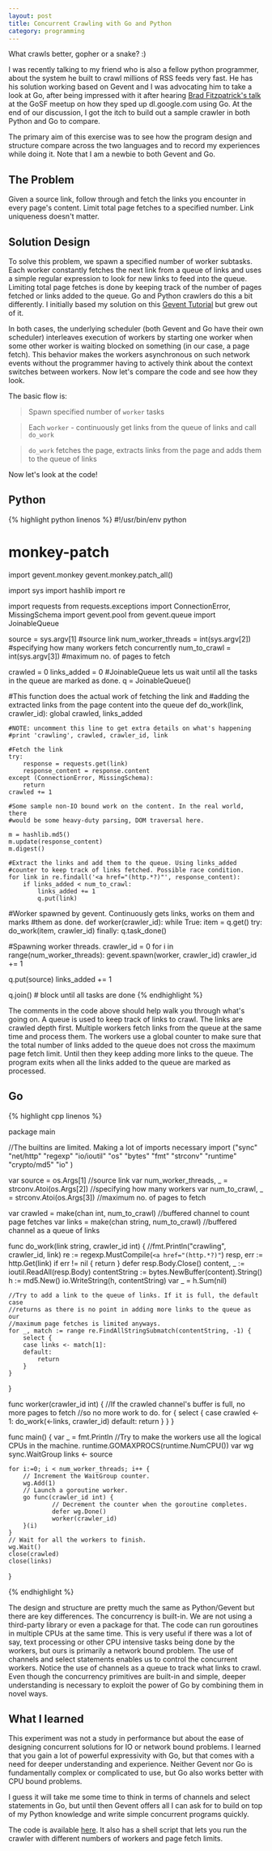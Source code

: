 ```yaml
---
layout: post
title: Concurrent Crawling with Go and Python
category: programming
---
```


What crawls better, gopher or a snake? :)

I was recently talking to my friend who is also a fellow python programmer, about the system he built to crawl millions of RSS feeds very fast. He has his solution working based on Gevent and I was advocating him to take a look at Go, after being impressed with it after hearing [Brad Fitzpatrick's talk](http://talks.golang.org/2013/oscon-dl.slide#1) at the GoSF meetup on how they sped up dl.google.com using Go. At the end of our discussion, I got the itch to build out a sample crawler in both Python and Go to compare.

The primary aim of this exercise was to see how the program design and structure compare across the two languages and to record my experiences while doing it. Note that I am a newbie to both Gevent and Go.

## The Problem

Given a source link, follow through and fetch the links you encounter in every page's content. Limit total page fetches to a specified number. Link uniqueness doesn't matter.

## Solution Design

To solve this problem, we spawn a specified number of worker subtasks. Each worker constantly fetches the next link from a queue of links and uses a simple regular expression to look for new links to feed into the queue. Limiting total page fetches is done by keeping track of the number of pages fetched or links added to the queue. Go and Python crawlers do this a bit differently. I initially based my solution on this [Gevent Tutorial](http://blog.hownowstephen.com/post/50743415449/gevent-tutorial) but grew out of it.

In both cases, the underlying scheduler (both Gevent and Go have their own scheduler) interleaves execution of workers by starting one worker when some other worker is waiting blocked on something (in our case, a page fetch). This behavior makes the workers asynchronous on such network events without the programmer having to actively think about the context switches between workers. Now let's compare the code and see how they look.

The basic flow is:

>Spawn specified number of `worker` tasks

>Each `worker` - continuously get links from the queue of links and call `do_work`

> `do_work` fetches the page, extracts links from the page and adds them to the queue of links

Now let's look at the code!

## Python
{% highlight python linenos %}
#!/usr/bin/env python
# monkey-patch
import gevent.monkey
gevent.monkey.patch_all()

import sys
import hashlib
import re

import requests
from requests.exceptions import ConnectionError, MissingSchema
import gevent.pool
from gevent.queue import JoinableQueue

source = sys.argv[1] #source link
num_worker_threads = int(sys.argv[2]) #specifying how many workers fetch concurrently
num_to_crawl = int(sys.argv[3]) #maximum no. of pages to fetch

crawled = 0
links_added = 0
#JoinableQueue lets us wait until all the tasks in the queue are marked as done.
q = JoinableQueue() 

#This function does the actual work of fetching the link and 
#adding the extracted links from the page content into the queue
def do_work(link, crawler_id):
    global crawled, links_added

    #NOTE: uncomment this line to get extra details on what's happening
    #print 'crawling', crawled, crawler_id, link

    #Fetch the link
    try:
        response = requests.get(link) 
        response_content = response.content
    except (ConnectionError, MissingSchema):
        return
    crawled += 1

    #Some sample non-IO bound work on the content. In the real world, there 
    #would be some heavy-duty parsing, DOM traversal here.
    
    m = hashlib.md5()
    m.update(response_content)
    m.digest()

    #Extract the links and add them to the queue. Using links_added
    #counter to keep track of links fetched. Possible race condition.
    for link in re.findall('<a href="(http.*?)"', response_content):
        if links_added < num_to_crawl:
            links_added += 1
            q.put(link) 

#Worker spawned by gevent. Continuously gets links, works on them and marks
#them as done.
def worker(crawler_id):
    while True:
        item = q.get()
        try:
            do_work(item, crawler_id)
        finally:
            q.task_done()

#Spawning worker threads.
crawler_id = 0
for i in range(num_worker_threads):
    gevent.spawn(worker, crawler_id)
    crawler_id += 1 

q.put(source)
links_added += 1

q.join()  # block until all tasks are done
{% endhighlight %}

The comments in the code above should help walk you through what's going on. A queue is used to keep track of links to crawl. The links are crawled depth first. Multiple workers fetch links from the queue at the same time and process them. The workers use a global counter to make sure that the total number of links added to the queue does not cross the maximum page fetch limit. Until then they keep adding more links to the queue. The program exits when all the links added to the queue are marked as processed.

## Go

{% highlight cpp linenos %}

package main

//The builtins are limited. Making a lot of imports necessary
import ("sync"
        "net/http"
        "regexp"
        "io/ioutil"
        "os"
        "bytes"
        "fmt"
        "strconv"
        "runtime"
        "crypto/md5"
        "io"
)

var source = os.Args[1] //source link
var num_worker_threads, _ = strconv.Atoi(os.Args[2]) //specifying how many workers
var num_to_crawl, _ = strconv.Atoi(os.Args[3]) //maximum no. of pages to fetch

var crawled = make(chan int, num_to_crawl) //buffered channel to count page fetches
var links = make(chan string, num_to_crawl) //buffered channel as a queue of links

func do_work(link string, crawler_id int) {
    //fmt.Println("crawling", crawler_id, link)
    re := regexp.MustCompile(`<a href="(http.*?)"`)
    resp, err := http.Get(link)
    if err != nil {
        return
    }
    defer resp.Body.Close()
    content, _ := ioutil.ReadAll(resp.Body)
    contentString := bytes.NewBuffer(content).String()
    h := md5.New()
    io.WriteString(h, contentString)
    var _ = h.Sum(nil)

    //Try to add a link to the queue of links. If it is full, the default case
    //returns as there is no point in adding more links to the queue as our
    //maximum page fetches is limited anyways.
    for _, match := range re.FindAllStringSubmatch(contentString, -1) {
        select {
        case links <- match[1]:
        default:
            return
        }
    }
}

func worker(crawler_id int) {
    //If the crawled channel's buffer is full, no more pages to fetch
    //so no more work to do.
    for {
        select {
        case crawled <- 1:
            do_work(<-links, crawler_id)
        default:
            return
        }
    }
}

func main() {
    var _ = fmt.Println
    //Try to make the workers use all the logical CPUs in the machine.
    runtime.GOMAXPROCS(runtime.NumCPU())
    var wg sync.WaitGroup
    links <- source

    for i:=0; i < num_worker_threads; i++ {
        // Increment the WaitGroup counter.
        wg.Add(1)
        // Launch a goroutine worker.
        go func(crawler_id int) {
                // Decrement the counter when the goroutine completes.
                defer wg.Done()
                worker(crawler_id)
        }(i)
    }
    // Wait for all the workers to finish.
    wg.Wait()
    close(crawled)
    close(links)
}

{% endhighlight %}

The design and structure are pretty much the same as Python/Gevent but there are key differences. The concurrency is built-in. We are not using a third-party library or even a package for that. The code can run goroutines in multiple CPUs at the same time. This is very useful if there was a lot of say, text processing or other CPU intensive tasks being done by the workers, but ours is primarily a network bound problem. The use of channels and select statements enables us to control the concurrent workers. Notice the use of channels as a queue to track what links to crawl. Even though the concurrency primitives are built-in and simple, deeper understanding is necessary to exploit the power of Go by combining them in novel ways.

## What I learned

This experiment was not a study in performance but about the ease of designing concurrent solutions for IO or network bound problems. I learned that you gain a lot of powerful expressivity with Go, but that comes with a need for deeper understanding and experience. Neither Gevent nor Go is fundamentally complex or complicated to use, but Go also works better with CPU bound problems.

I guess it will take me some time to think in terms of channels and select statements in Go, but until then Gevent offers all I can ask for to build on top of my Python knowledge and write simple concurrent programs quickly.

The code is available [here](https://github.com/venkat/GopherSnakeCrawlers). It also has a shell script that lets you run the crawler with different numbers of workers and page fetch limits.

